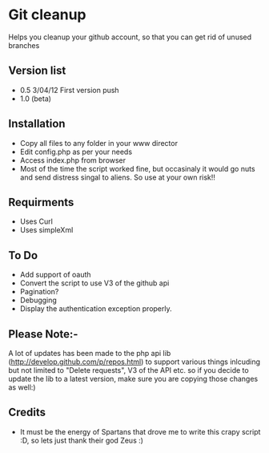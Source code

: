 Git cleanup
=============

Helps you cleanup your github account, so that you can get rid of unused branches

Version list
--------------
* 0.5 3/04/12 First version push
* 1.0 (beta) 

Installation
-----------------
* Copy all files to any folder in your www director
* Edit config.php as per your needs
* Access index.php from browser
* Most of the time the script worked fine, but occasinaly it would go nuts and send distress singal to aliens. So use at your own risk!!


Requirments
-----------------
* Uses Curl
* Uses simpleXml

To Do
-----------------
* Add support of oauth
* Convert the script to use V3 of the github api
* Pagination?
* Debugging
* Display the authentication exception properly.

Please Note:-
----------------
A lot of updates has been made to the php api lib (http://develop.github.com/p/repos.html) to support various things inlcuding but not
limited to "Delete requests", V3 of the API etc. so if you decide to update the lib to a latest version, make sure you are copying those
changes as well:)

Credits
-----------------
* It must be the energy of Spartans that drove me to write this crapy script :D, so lets just thank their god Zeus :)